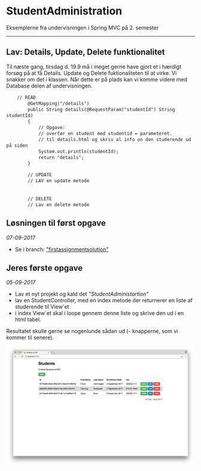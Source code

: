 # StudentAdministration
Eksemplerne fra undervisningen i Spring MVC på 2. semester

<hr>

## Lav: Details, Update, Delete funktionalitet

Til næste gang, tirsdag d. 19.9 må i meget gerne have gjort et i hærdigt forsøg på at få Details. Update og Delete fuktionaliteten til at virke. Vi snakker om det i klassen.
Når dette er på plads kan vi komme videre med Database delen af undervisningen.

````
    // READ
        @GetMapping("/details")
        public String details(@RequestParam("studentId") String studentId)
        {
            // Opgave:
            // overfør en student med studentid = parameteret.
            // til details.html og skriv al info on den studerende ud på siden
            System.out.println(studentId);
            return "details";
        }
````
````
        // UPDATE
        // LAV en update metode
    
    
        // DELETE
        // Lav en delete metode
````

## Løsningen til først opgave
_07-09-2017_
* Se i branch: ["firstassignmentsolution"](https://github.com/dat17v1/StudentAdministration/tree/firstassignmentsolution)
## Jeres første opgave
_05-09-2017_
* Lav et nyt projekt og kald det _"StudentAdministartion"_
* lav en StudentController, med en index metode der returnerer en liste af studerende til View´et
* i index View´et skal i loope gennem denne liste og skrive den ud i en html tabel.

Resultatet skulle gerne se nogenlunde sådan ud (- knapperne, som vi kommer til senere).

![Students](https://github.com/dat17v1/2_05_user_interface_iii/blob/master/snippets/Studentfront.png)




